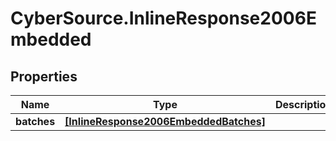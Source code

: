 # CyberSource.InlineResponse2006Embedded

## Properties
Name | Type | Description | Notes
------------ | ------------- | ------------- | -------------
**batches** | [**[InlineResponse2006EmbeddedBatches]**](InlineResponse2006EmbeddedBatches.md) |  | [optional] 


